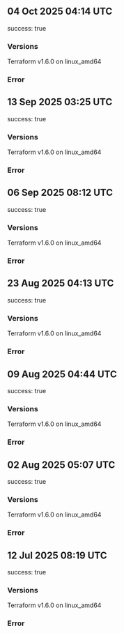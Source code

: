 ## 04 Oct 2025 04:14 UTC

success: true

### Versions

Terraform v1.6.0
on linux_amd64

### Error

## 13 Sep 2025 03:25 UTC

success: true

### Versions

Terraform v1.6.0
on linux_amd64

### Error

## 06 Sep 2025 08:12 UTC

success: true

### Versions

Terraform v1.6.0
on linux_amd64

### Error

## 23 Aug 2025 04:13 UTC

success: true

### Versions

Terraform v1.6.0
on linux_amd64

### Error

## 09 Aug 2025 04:44 UTC

success: true

### Versions

Terraform v1.6.0
on linux_amd64

### Error

## 02 Aug 2025 05:07 UTC

success: true

### Versions

Terraform v1.6.0
on linux_amd64

### Error

## 12 Jul 2025 08:19 UTC

success: true

### Versions

Terraform v1.6.0
on linux_amd64

### Error

